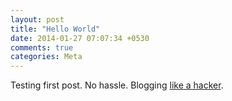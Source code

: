 ```yaml
---
layout: post
title: "Hello World"
date: 2014-01-27 07:07:34 +0530
comments: true
categories: Meta
---
```

Testing first post. No hassle. Blogging [like a hacker](http://octopress.org/docs/).